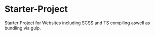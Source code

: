 # Starter-Project
Starter Project for Websites including SCSS and TS compiling aswell as bundling via gulp. 
